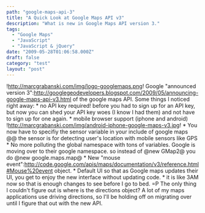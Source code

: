 ```yaml
---
path: "google-maps-api-3"
title: "A Quick Look at Google Maps API v3"
description: "What is new in Google Maps API version 3."
tags: 
  - "Google Maps"
  - "JavaScript"
  - "JavaScript & jQuery"
date: "2009-05-28T01:06:58.000Z"
draft: false
category: "test"
layout: "post"
---
```


!http://marcgrabanski.com/img/logo-googlemaps.png! Google "announced version 3":http://googlegeodevelopers.blogspot.com/2009/05/announcing-google-maps-api-v3.html of the google maps API. Some things I noticed right away: * no API key required! before you had to sign up for an API key, but now you can shed your API key woes (I know I had them) and not have to sign up for one again. * mobile browser support (iphone and android) !http://marcgrabanski.com/img/android-iphone-google-maps-v3.jpg! * You now have to specifiy the sensor variable in your include of google maps @@ the sensor is for detecting user's location with mobile sensors like GPS * No more polluting the global namespace with tons of variables. Google is moving over to their google namespace. so instead of @new GMap2@ you do @new google.maps.map@ * New "mouse event":http://code.google.com/apis/maps/documentation/v3/reference.html#Mouse%20event object. * Default UI so that as Google maps updates their UI, you get to enjoy the new interface without updating code. * it is like 3AM now so that is enough changes to see before I go to bed. =P The only thing I couldn't figure out is where is the directions object? A lot of my maps applications use driving directions, so I'll be holding off on migrating over until I figure that out with the new API.</x-turndown>